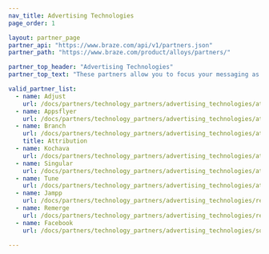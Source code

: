 ```yaml
---
nav_title: Advertising Technologies
page_order: 1

layout: partner_page
partner_api: "https://www.braze.com/api/v1/partners.json"
partner_path: "https://www.braze.com/product/alloys/partners/"

partner_top_header: "Advertising Technologies"
partner_top_text: "These partners allow you to focus your messaging as attribution, retargeting, or social advertising."

valid_partner_list:
  - name: Adjust
    url: /docs/partners/technology_partners/advertising_technologies/attribution/adjust/
  - name: Appsflyer
    url: /docs/partners/technology_partners/advertising_technologies/attribution/appsflyer/
  - name: Branch
    url: /docs/partners/technology_partners/advertising_technologies/attribution/branch_for_attribution/
    title: Attribution
  - name: Kochava
    url: /docs/partners/technology_partners/advertising_technologies/attribution/kochava/
  - name: Singular
    url: /docs/partners/technology_partners/advertising_technologies/attribution/singular/
  - name: Tune
    url: /docs/partners/technology_partners/advertising_technologies/attribution/tune/
  - name: Jampp
    url: /docs/partners/technology_partners/advertising_technologies/retargeting/jampp/
  - name: Remerge
    url: /docs/partners/technology_partners/advertising_technologies/retargeting/remerge/
  - name: Facebook
    url: /docs/partners/technology_partners/advertising_technologies/social/facebook/

---
```

